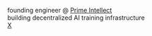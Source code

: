 founding engineer @ [Prime Intellect](https://www.primeintellect.ai/)  
building decentralized AI training infrastructure  
[X](https://x.com/jannik_stra)  